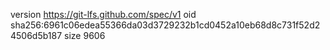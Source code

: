 version https://git-lfs.github.com/spec/v1
oid sha256:6961c06edea55366da03d3729232b1cd0452a10eb68d8c731f52d24506d5b187
size 9606
